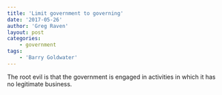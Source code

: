 ```yaml
---
title: 'Limit government to governing'
date: '2017-05-26'
author: 'Greg Raven'
layout: post
categories:
    - government
tags:
    - 'Barry Goldwater'
---
```


The root evil is that the government is engaged in activities in which it has no legitimate business.